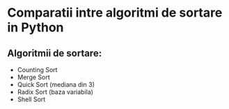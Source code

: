 # Comparatii intre algoritmi de sortare in Python
## Algoritmii de sortare:
- Counting Sort
- Merge Sort
- Quick Sort (mediana din 3)
- Radix Sort (baza variabila)
- Shell Sort